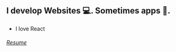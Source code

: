 ## I develop Websites :computer:. Sometimes apps :iphone:.
- I love React

###### [Resume](https://github.com/suryakandikonda/suryakandikonda/blob/master/Surya%20Kandikonda%20Resume.pdf)

<!--
**suryakandikonda/suryakandikonda** is a ✨ _special_ ✨ repository because its `README.md` (this file) appears on your GitHub profile.

Here are some ideas to get you started:

- 🔭 I’m currently working on ...
- 🌱 I’m currently learning ...
- 👯 I’m looking to collaborate on ...
- 🤔 I’m looking for help with ...
- 💬 Ask me about ...
- 📫 How to reach me: ...
- 😄 Pronouns: ...
- ⚡ Fun fact: ...
-->

